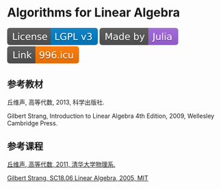 # Algorithms for Linear Algebra

[![LGPL v3 License](https://github.com/ConAntares/About/blob/master/Attachments/LicenseLGPLv3.svg)](https://www.gnu.org/licenses/lgpl-3.0)
[![Made by Julia](https://github.com/ConAntares/About/blob/master/Attachments/MadebyJulia.svg)](https://julialang.org/)
[![Anti 996](https://github.com/ConAntares/About/blob/master/Attachments/LinkNPL.svg)](https://996.icu)

## 参考教材

丘维声, 高等代数, 2013, 科学出版社.

Gilbert Strang, Introduction to Linear Algebra 4th Edition, 2009, Wellesley Cambridge Press.

## 参考课程

[丘维声, 高等代数, 2011, 清华大学物理系.](https://www.bilibili.com/video/av39523603)

[Gilbert Strang, SC18.06 Linear Algebra, 2005, MIT](https://www.youtube.com/playlist?list=PLE7DDD91010BC51F8)